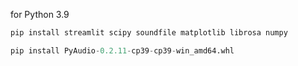 for Python 3.9

```python
pip install streamlit scipy soundfile matplotlib librosa numpy
```
```python
pip install PyAudio-0.2.11-cp39-cp39-win_amd64.whl
```
